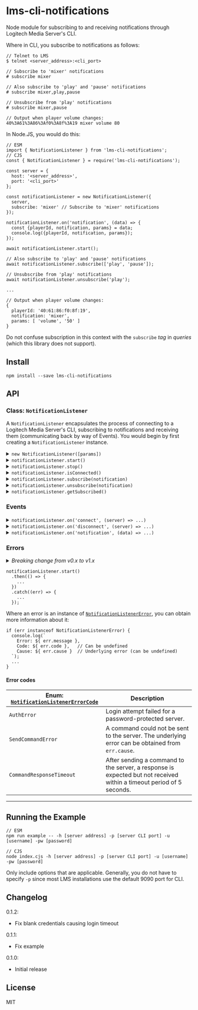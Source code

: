 # lms-cli-notifications

Node module for subscribing to and receiving notifications through Logitech Media Server's CLI.

Where in CLI, you subscribe to notifications as follows:

```
// Telnet to LMS
$ telnet <server_address>:<cli_port>

// Subscribe to 'mixer' notifications
# subscribe mixer

// Also subscribe to 'play' and 'pause' notifications
# subscribe mixer,play,pause

// Unsubscribe from 'play' notifications
# subscribe mixer,pause

// Output when player volume changes:
40%3A61%3A86%3Af0%3A8f%3A19 mixer volume 80

```

In Node.JS, you would do this:

```
// ESM
import { NotificationListener } from 'lms-cli-notifications';
// CJS
const { NotificationListener } = require('lms-cli-notifications');

const server = {
  host: '<server_address>',
  port: '<cli_port>'
};

const notificationListener = new NotificationListener({
  server,
  subscribe: 'mixer' // Subscribe to 'mixer' notifications
});

notificationListener.on('notification', (data) => {
  const {playerId, notification, params} = data;
  console.log({playerId, notification, params});
});

await notificationListener.start();

// Also subscribe to 'play' and 'pause' notifications
await notificationListener.subscribe(['play', 'pause']);

// Unsubscribe from 'play' notifications
await notificationListener.unsubscribe('play');

...

// Output when player volume changes:
{
  playerId: '40:61:86:f0:8f:19',
  notification: 'mixer',
  params: [ 'volume', '50' ]
}

```

Do not confuse subscription in this context with the `subscribe` *tag* in *queries* (which this library does not support).

## Install

```
npm install --save lms-cli-notifications
```

## API

### Class: `NotificationListener`

A `NotificationListener` encapsulates the process of connecting to a Logitech Media Server's CLI, subscribing to notifications and receiving them (communicating back by way of Events). You would begin by first creating a `NotificationListener` instance.

<details>
<summary><code>new NotificationListener([params])</code></summary>
<br />

Creates a `NotificationListener` instance and associates it with `server`, or `127.0.0.1:9090` if not specified.

**Params**

- `params`: ([`NotificationListenerParams`](docs/api/interfaces/NotificationListenerParams.md)) (*optional* and *all properties optional*)
    - `server`:
        - `host`: (string) address of server to connect to (default: '127.0.0.1`).
        - `port`: (string) server's CLI port (default: '9090').
        - `username`: (string) username for login - omit if not applicable.
        - `password`: (string) password for login - omit if not applicable.
    - `subscribe`: (string | Array\<string>)
      - If string, the notification to subscribe to.
      - If array, the list of notifications to subscribe to.


The `subscribe` param is included merely for convenience. You can subscribe to notifications at any stage by calling `subscribe()`. So the following:
```
const server = { ... };
const notifications = ['client', 'mixer'];

const notificationListener = new NotificationListener({ 
  server,
  subscribe: notifications
});
notificationListener.start();
```

has the same effect as:

```
...
const notificationListener = new NotificationListener({ server });
notificationListener.subscribe(notifications);

notificationListener.start();
```

---
</details>

<details>
<summary><code>notificationListener.start()</code></summary>
<br />

Establishes connection with the server and subscribes to the notification(s) specified at construction time.

**Returns**

Promise that resolves to `true` on success.

---
</details>

<details>
<summary><code>notificationListener.stop()</code></summary>
<br />

Terminates connection with the server.

**Returns**

Promise that resolves to `true` on success.

---
</details>

<details>
<summary><code>notificationListener.isConnected()</code></summary>
<br />

Whether the `NotificationListener` instance is connected to the server.

**Returns**

Boolean

---
</details>

<details>
<summary><code>notificationListener.subscribe(notification)</code></summary>
<br/>

Subscribes to `notification`.

>If server is not yet connected, subscription will be deferred until connection is established.

**Params**

- `notification` (string | Array\<string>):
  - If string, a single notification to subscribe to.
  - If array, the list of notifications to subscribe to.

**Returns**

- If server is not yet connected, a Promise that resolves after adding `notification` to the list of pending subscriptions.
- If server is already connected, a Promise that resolves on successful subscription.

</details>

<details>
<summary><code>notificationListener.unsubscribe(notification)</code></summary>

Unsubscribes from `notification`.

**Params**

- `notification` (string | Array\<string>):
  - If string, a single notification to unsubscribe from.
  - If array, the list of notifications to unsubscribe from.

**Returns**

- If server is not yet connected, a Promise that resolves when `notification` is removed from the list of pending subscriptions.
- If server is already connected, a Promise that resolves on successful unsubscription.

---
</details>

<details>
<summary><code>notificationListener.getSubscribed()</code></summary>
<br />

Returns the list of currently-subscribed notifications. The list will be empty if there is no connection with the server.

**Returns**

Array\<string>

---
</details>


### Events

<details>
<summary><code>notificationListener.on('connect', (server) => ...)</code></summary>
<br />

Emitted when connection to `server` is established.

**Listener Params**
- `server`:
  - `host`: (string)
  - `port`: (string)

---
</details>

<details>
<summary><code>notificationListener.on('disconnect', (server) => ...)</code></summary>
<br />

Emitted when server is disconnected.

**Listener Params**
- `server`:
  - `host`: (string)
  - `port`: (string)

---
</details>

<details>
<summary><code>notificationListener.on('notification', (data) => ...)</code></summary>
<br />


Emitted when a subscribed notification is received.

`NotificationListener` parses the raw message received from the server and converts it from something like this:
```
08%3A00%3A27%3Aa0%3Ad1%3A2c mixer volume 70
```
into this:

|Property                      |Value                                           |
|------------------------------|------------------------------------------------|
|`playerId` \<string\>*        |'08:00:27:a0:d1:2c'                             |
|`notification` \<string\>     |'mixer'                                         |
|`params` \<Array\>            |['volume', '70']                                |
|`raw` \<string\>              |'08%3A00%3A27%3Aa0%3Ad1%3A2c mixer volume 70'   |
|`server` \<Object\>           |{ host: ..., port: ... }                        |


**Listener Params**
- `data`: ([Notification](docs/api/interfaces/Notification.md))
  - `playerId`: (string)
  - `notification`: (string)
  - `params`: (Array\<string>)
  - `raw`: (string) unprocessed notification message
  - `server`: (object)
    - `host`: (string)
    - `port`: (string)

> Notifications that are not associated with a specific player, such as 'rescan', will not have the `playerId` param.

---
</details>

### Errors

<details>
<summary><i>Breaking change from v0.x to v1.x</i></summary>
<br />

In v0.x, error codes are defined as standalone constants.

In v1.x, they are defined in the [`NotificationListenerErrorCode`](docs/api/enums/NotificationListenerErrorCode.md) enum.

</details>

```
notificationListener.start()
  .then(() => {
    ...
  })
  .catch((err) => {
    ...
  });
```
Where an error is an instance of [`NotificationListenerError`](docs/api/classes/NotificationListenerError.md), you can obtain more information about it:

```
if (err instanceof NotificationListenerError) {
  console.log(`
    Error: ${ err.message },
    Code: ${ err.code },   // Can be undefined
    Cause: ${ err.cause }  // Underlying error (can be undefined)
  `);
  ...
}
```

#### Error codes

| Enum: [`NotificationListenerErrorCode`](docs/api/enums/NotificationListenerErrorCode.md)      | Description                                   |
|-------------------------|---------------------------------------------------------------------------------------------------------------------|
|`AuthError`              | Login attempt failed for a password-protected server.                                                               |
|`SendCommandError`       | A command could not be sent to the server. The underlying error can be obtained from `err.cause`.                   |
|`CommandResponseTimeout` | After sending a command to the server, a response is expected but not received within a timeout period of 5 seconds.|

---

## Running the Example
```
// ESM
npm run example -- -h [server address] -p [server CLI port] -u [username] -pw [password]

// CJS
node index.cjs -h [server address] -p [server CLI port] -u [username] -pw [password]
```

Only include options that are applicable. Generally, you do not have to specify `-p` since most
LMS installations use the default 9090 port for CLI.

## Changelog

0.1.2:
- Fix blank credentials causing login timeout

0.1.1:
- Fix example

0.1.0:
- Initial release

## License
MIT

